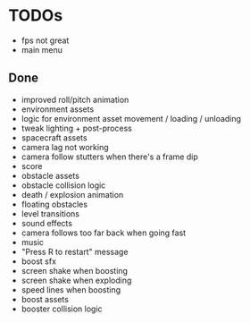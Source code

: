 # TODOs

- fps not great
- main menu

## Done
- improved roll/pitch animation
- environment assets
- logic for environment asset movement / loading / unloading
- tweak lighting + post-process
- spacecraft assets
- camera lag not working
- camera follow stutters when there's a frame dip
- score
- obstacle assets
- obstacle collision logic
- death / explosion animation
- floating obstacles
- level transitions
- sound effects
- camera follows too far back when going fast
- music
- "Press R to restart" message
- boost sfx
- screen shake when boosting
- screen shake when exploding
- speed lines when boosting
- boost assets
- booster collision logic
